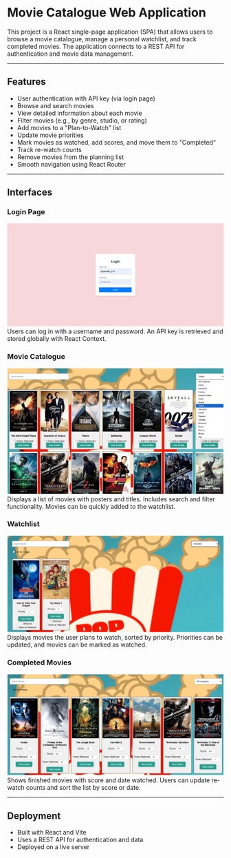 # Movie Catalogue Web Application

This project is a React single-page application (SPA) that allows users to browse a movie catalogue, manage a personal watchlist, and track completed movies. The application connects to a REST API for authentication and movie data management.

---

## Features

- User authentication with API key (via login page)  
- Browse and search movies  
- View detailed information about each movie  
- Filter movies (e.g., by genre, studio, or rating)  
- Add movies to a "Plan-to-Watch" list  
- Update movie priorities  
- Mark movies as watched, add scores, and move them to "Completed"  
- Track re-watch counts  
- Remove movies from the planning list  
- Smooth navigation using React Router  

---

## Interfaces

### Login Page
![Login Screenshot](./testing-screenshots/login.png)  
Users can log in with a username and password. An API key is retrieved and stored globally with React Context.

### Movie Catalogue
![Catalogue Screenshot](./testing-screenshots/catalogue.png)  
Displays a list of movies with posters and titles. Includes search and filter functionality. Movies can be quickly added to the watchlist.

### Watchlist
![Watchlist Screenshot](./testing-screenshots/watchlist.png)  
Displays movies the user plans to watch, sorted by priority. Priorities can be updated, and movies can be marked as watched.

### Completed Movies
![Completed Screenshot](./testing-screenshots/completed.png)  
Shows finished movies with score and date watched. Users can update re-watch counts and sort the list by score or date.

---

## Deployment

- Built with React and Vite  
- Uses a REST API for authentication and data  
- Deployed on a live server 